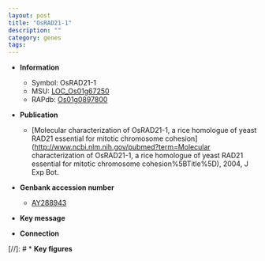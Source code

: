 ```yaml
---
layout: post
title: "OsRAD21-1"
description: ""
category: genes
tags: 
---
```


* **Information**  
    + Symbol: OsRAD21-1  
    + MSU: [LOC_Os01g67250](http://rice.plantbiology.msu.edu/cgi-bin/ORF_infopage.cgi?orf=LOC_Os01g67250)  
    + RAPdb: [Os01g0897800](http://rapdb.dna.affrc.go.jp/viewer/gbrowse_details/irgsp1?name=Os01g0897800)  

* **Publication**  
    + [Molecular characterization of OsRAD21-1, a rice homologue of yeast RAD21 essential for mitotic chromosome cohesion](http://www.ncbi.nlm.nih.gov/pubmed?term=Molecular characterization of OsRAD21-1, a rice homologue of yeast RAD21 essential for mitotic chromosome cohesion%5BTitle%5D), 2004, J Exp Bot.

* **Genbank accession number**  
    + [AY288943](http://www.ncbi.nlm.nih.gov/nuccore/AY288943)

* **Key message**  

* **Connection**  

[//]: # * **Key figures**  


